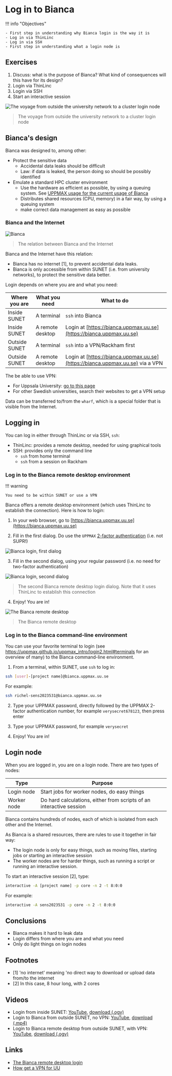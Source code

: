 # Log in to Bianca

!!! info "Objectives" 

    - First step in understanding why Bianca login is the way it is
    - Log in via ThinLinc
    - Log in via SSH
    - First step in understanding what a login node is 

## Exercises

 1. Discuss: what is the purpose of Bianca? What kind of consequences will this have for its design?
 2. Login via ThinLinc
 3. Login via SSH
 4. Start an interactive session

![The voyage from outside the university network to a cluster login node](971_the_voyage_from_outside_the_university_network_to_a_cluster_login_node.png)

> The voyage from outside the university network to a cluster login node

## Bianca's design

Bianca was designed to, among other:

 * Protect the sensitive data
   * Accidental data leaks should be difficult
   * Law: if data is leaked, the person doing so should be possibly identified
 * Emulate a standard HPC cluster environment
   * Use the hardware as efficient as possible, 
     by using a queuing system.
     See [UPPMAX usage for the current usage of Bianca](https://status.uppmax.uu.se/usage/)
   * Distributes shared resources (CPU, memory) in a fair way,
     by using a queuing system
   * make correct data management as easy as possible
    
### Bianca and the Internet

![Bianca](./img/biancaorganisation-01.png)

> The relation between Bianca and the Internet

Bianca and the Internet have this relation:

 * Bianca has no internet [1], to prevent accidental data leaks. 
 * Bianca is only accessible from within SUNET (i.e. from university networks),
   to protect the sensitive data better.

Login depends on where you are and what you need:

Where you are|What you need   |What to do
-------------|----------------|------------------------------
Inside SUNET |A terminal      |`ssh` into Bianca
Inside SUNET |A remote desktop|Login at [https://bianca.uppmax.uu.se](https://bianca.uppmax.uu.se)
Outside SUNET|A terminal      |`ssh` into a VPN/Rackham first
Outside SUNET|A remote desktop|Login at [https://bianca.uppmax.uu.se](https://bianca.uppmax.uu.se) via a VPN

The be able to use VPN:

 * For Uppsala University: [go to this page](https://mp.uu.se/en/web/info/stod/it-telefoni/anvandarguider/network/vpn-service)
 * For other Swedish universities, search their websites to get a VPN setup

Data can be transferred to/from the `wharf`, 
which is a special folder that is visible from the Internet.

## Logging in

You can log in either through ThinLinc or via SSH, `ssh`:

 * ThinLinc: provides a remote desktop, needed for using graphical tools
 * SSH: provides only the command line
    - ``ssh`` from home terminal
    - ``ssh`` from a session on Rackham 

### Log in to the Bianca remote desktop environment

!!! warning

    You need to be within SUNET or use a VPN

Bianca offers a remote desktop environment (which uses ThinLinc to establish
the connection). Here is how to login:

 1. In your web browser, go to [https://bianca.uppmax.uu.se](https://bianca.uppmax.uu.se)

 2. Fill in the first dialog. Do use the `UPPMAX` [2-factor authentication](https://www.uppmax.uu.se/support/user-guides/setting-up-two-factor-authentication/) (i.e. not SUPR!)

![Bianca login, first dialog](./img/bianca_gui_login_1st.png)

 3. Fill in the second dialog, using your regular password (i.e. no need for two-factor authentication)

![Bianca login, second dialog](./img/bianca_gui_login_2nd.png)

> The second Bianca remote desktop login dialog. 
> Note that it uses ThinLinc to establish this connection

 4. Enjoy! You are in!

![The Bianca remote desktop](./img/bianca_remote_desktop.png)

> The Bianca remote desktop

### Log in to the Bianca command-line environment

You can use your favorite terminal to login (see <https://uppmax.github.io/uppmax_intro/login2.html#terminals> for an overview of many)
to the Bianca command-line environment.

  1. From a terminal, within SUNET, use `ssh` to log in:

```bash
ssh [user]-[project name]@bianca.uppmax.uu.se
```

For example:

```bash
ssh richel-sens2023531@bianca.uppmax.uu.se
```

 2. Type your UPPMAX password, 
    directly followed by the UPPMAX 2-factor authentication number,
    for example `verysecret678123`, then press enter

 3. Type your UPPMAX password,
    for example `verysecret`

 4. Enjoy! You are in!

## Login node

When you are logged in, you are on a login node.
There are two types of nodes:

Type        |Purpose
------------|--------------------------
Login node  |Start jobs for worker nodes, do easy things
Worker node |Do hard calculations, either from scripts of an interactive session

Bianca contains hundreds of nodes, each of which is isolated from each other and the Internet.

As Bianca is a shared resources, there are rules to use it together in fair way:

 * The login node is only for easy things, such as moving files,
   starting jobs or starting an interactive session
 * The worker nodes are for harder things, such as
   running a script or running an interactive session.

To start an interactive session [2], type:


```bash
interactive -A [project name] -p core -n 2 -t 8:0:0
```

For example:

```bash
interactive -A sens2023531 -p core -n 2 -t 8:0:0
```

## Conclusions

 * Bianca makes it hard to leak data
 * Login differs from where you are and what you need
 * Only do light things on login nodes

## Footnotes

 * [1] 'no internet' meaning 'no direct way to download or upload data from/to
   the internet
 * [2] In this case, 8 hour long, with 2 cores

## Videos

 * Login from inside SUNET: [YouTube](https://youtu.be/upBozh2BI5c), [download (.ogv)](https://richelbilderbeek.nl/login_bianca_inside_sunet.ogv)
 * Login to Bianca from outside SUNET, no VPN: [YouTube](https://youtu.be/W-PMTyNcbYI), [download (.mp4)](https://richelbilderbeek.nl/login_bianca_outside_sunet.mp4)
 * Login to Bianca remote desktop from outside SUNET, with VPN: [YouTube](https://youtu.be/AIJKbJeu0MI), [download (.ogv)](https://richelbilderbeek.nl/login_bianca_outside_sunet_vpn.ogv)

## Links

 * [The Bianca remote desktop login](https://bianca.uppmax.uu.se)
 * [How get a VPN for UU](https://mp.uu.se/en/web/info/stod/it-telefoni/anvandarguider/network/vpn-service)
